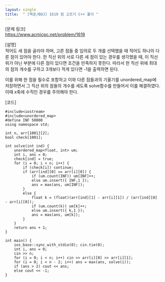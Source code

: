 ```yaml
---
layout: single
title:  " [백준/BOJ] 1619 점 고르기 C++ 풀이 "
---
```


[문제 링크]   
<https://www.acmicpc.net/problem/1619>

[설명]   
적어도 세 점을 골라야 하며, 고른 점들 중 임의로 두 개를 선택했을 때 적어도 하나의 다른 점이 있어야 한다.
한 직선 위의 서로 다른 세 점이 있는 경우를 생각했을 때, 이 직선 위가 아닌 부분에 다른 점이 있다면 조건을 만족하지 못한다.
따라서 한 직선 위에 최대의 점의 개수를 구하고 3개보다 적게 있다면 -1을 출력하면 된다.   

이를 위해 한 점을 필수로 포함하고 이와 다른 점들과의 기울기를 unordered_map에 저장하면서 그 직선 위의 점들의 개수를 세도록 solve함수를 만들어서 이를 해결하였다. 
이때 x축에 수직인 경우를 주의해야 한다.

[코드]   
```
#include<iostream>
#include<unordered_map>
#define INF 50000
using namespace std;

int n, arr[1001][2];
bool check[1001];

int solve(int ind) {
    unordered_map<float, int> um;
    int i, ans = 0;
    check[ind] = true;
    for (i = 0; i < n; i++) {
        if (check[i]) continue;
        if (arr[ind][0] == arr[i][0]) {
            if (um.count(INF)) um[INF]++;
            else um.insert({ INF,1 });
            ans = max(ans, um[INF]);
        }
        else {
            float k = (float)(arr[ind][1] - arr[i][1]) / (arr[ind][0] - arr[i][0]);
            if (um.count(k)) um[k]++;
            else um.insert({ k,1 });
            ans = max(ans, um[k]);
        }
    }
    return ans + 1;
}

int main() {
    ios_base::sync_with_stdio(0); cin.tie(0);
    int i, ans = 0;
    cin >> n;
    for (i = 0; i < n; i++) cin >> arr[i][0] >> arr[i][1];
    for (i = 0; i < n - 2; i++) ans = max(ans, solve(i));
    if (ans > 2) cout << ans;
    else cout << -1;
}
```
